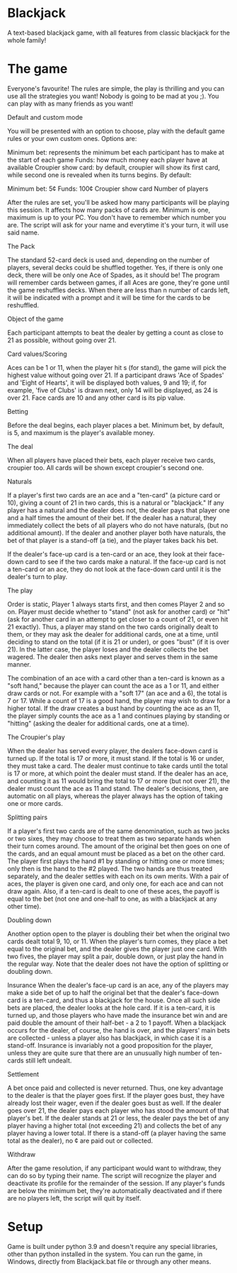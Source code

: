 # Blackjack
A text-based blackjack game, with all features from classic blackjack for the whole family!

# The game
Everyone's favourite! The rules are simple, the play is thrilling and you can use all the strategies you want! Nobody is going to be mad at you ;). You can play with as many friends as you want!

Default and custom mode

You will be presented with an option to choose, play with the default game rules or your own custom ones. Options are:

Minimum bet: represents the minimum bet each participant has to make at the start of each game
Funds: how much money each player have at available
Croupier show card: by default, croupier will show its first card, while second one is revealed when its turns begins.
By default:

Minimum bet: 5¢
Funds: 100¢
Croupier show card
Number of players

After the rules are set, you'll be asked how many participants will be playing this session. It affects how many packs of cards are. Minimum is one, maximum is up to your PC. You don't have to remember which number you are. The script will ask for your name and everytime it's your turn, it will use said name.

The Pack

The standard 52-card deck is used and, depending on the number of players, several decks could be shuffled together. Yes, if there is only one deck, there will be only one Ace of Spades, as it should be! The program will remember cards between games, if all Aces are gone, they're gone until the game reshuffles decks. When there are less than n number of cards left, it will be indicated with a prompt and it will be time for the cards to be reshuffled.

Object of the game

Each participant attempts to beat the dealer by getting a count as close to 21 as possible, without going over 21.

Card values/Scoring

Aces can be 1 or 11, when the player hit s (for stand), the game will pick the highest value without going over 21. If a participant draws 'Ace of Spades' and 'Eight of Hearts', it will be displayed both values, 9 and 19; if, for example, 'five of Clubs' is drawn next, only 14 will be displayed, as 24 is over 21. Face cards are 10 and any other card is its pip value.

Betting

Before the deal begins, each player places a bet. Minimum bet, by default, is 5, and maximum is the player's available money.

The deal

When all players have placed their bets, each player receive two cards, croupier too. All cards will be shown except croupier's second one.

Naturals

If a player's first two cards are an ace and a "ten-card" (a picture card or 10), giving a count of 21 in two cards, this is a natural or "blackjack." If any player has a natural and the dealer does not, the dealer pays that player one and a half times the amount of their bet. If the dealer has a natural, they immediately collect the bets of all players who do not have naturals, (but no additional amount). If the dealer and another player both have naturals, the bet of that player is a stand-off (a tie), and the player takes back his bet.

If the dealer's face-up card is a ten-card or an ace, they look at their face-down card to see if the two cards make a natural. If the face-up card is not a ten-card or an ace, they do not look at the face-down card until it is the dealer's turn to play.

The play

Order is static, Player 1 always starts first, and then comes Player 2 and so on. Player must decide whether to "stand" (not ask for another card) or "hit" (ask for another card in an attempt to get closer to a count of 21, or even hit 21 exactly). Thus, a player may stand on the two cards originally dealt to them, or they may ask the dealer for additional cards, one at a time, until deciding to stand on the total (if it is 21 or under), or goes "bust" (if it is over 21). In the latter case, the player loses and the dealer collects the bet wagered. The dealer then asks next player and serves them in the same manner.

The combination of an ace with a card other than a ten-card is known as a "soft hand," because the player can count the ace as a 1 or 11, and either draw cards or not. For example with a "soft 17" (an ace and a 6), the total is 7 or 17. While a count of 17 is a good hand, the player may wish to draw for a higher total. If the draw creates a bust hand by counting the ace as an 11, the player simply counts the ace as a 1 and continues playing by standing or "hitting" (asking the dealer for additional cards, one at a time).

The Croupier's play

When the dealer has served every player, the dealers face-down card is turned up. If the total is 17 or more, it must stand. If the total is 16 or under, they must take a card. The dealer must continue to take cards until the total is 17 or more, at which point the dealer must stand. If the dealer has an ace, and counting it as 11 would bring the total to 17 or more (but not over 21), the dealer must count the ace as 11 and stand. The dealer's decisions, then, are automatic on all plays, whereas the player always has the option of taking one or more cards.

Splitting pairs

If a player's first two cards are of the same denomination, such as two jacks or two sixes, they may choose to treat them as two separate hands when their turn comes around. The amount of the original bet then goes on one of the cards, and an equal amount must be placed as a bet on the other card. The player first plays the hand #1 by standing or hitting one or more times; only then is the hand to the #2 played. The two hands are thus treated separately, and the dealer settles with each on its own merits. With a pair of aces, the player is given one card, and only one, for each ace and can not draw again. Also, if a ten-card is dealt to one of these aces, the payoff is equal to the bet (not one and one-half to one, as with a blackjack at any other time).

Doubling down

Another option open to the player is doubling their bet when the original two cards dealt total 9, 10, or 11. When the player's turn comes, they place a bet equal to the original bet, and the dealer gives the player just one card. With two fives, the player may split a pair, double down, or just play the hand in the regular way. Note that the dealer does not have the option of splitting or doubling down.

Insurance When the dealer's face-up card is an ace, any of the players may make a side bet of up to half the original bet that the dealer's face-down card is a ten-card, and thus a blackjack for the house. Once all such side bets are placed, the dealer looks at the hole card. If it is a ten-card, it is turned up, and those players who have made the insurance bet win and are paid double the amount of their half-bet - a 2 to 1 payoff. When a blackjack occurs for the dealer, of course, the hand is over, and the players' main bets are collected - unless a player also has blackjack, in which case it is a stand-off. Insurance is invariably not a good proposition for the player, unless they are quite sure that there are an unusually high number of ten-cards still left undealt.

Settlement

A bet once paid and collected is never returned. Thus, one key advantage to the dealer is that the player goes first. If the player goes bust, they have already lost their wager, even if the dealer goes bust as well. If the dealer goes over 21, the dealer pays each player who has stood the amount of that player's bet. If the dealer stands at 21 or less, the dealer pays the bet of any player having a higher total (not exceeding 21) and collects the bet of any player having a lower total. If there is a stand-off (a player having the same total as the dealer), no ¢ are paid out or collected.

Withdraw

After the game resolution, if any participant would want to withdraw, they can do so by typing their name. The script will recognize the player and deactivate its profile for the remainder of the session. If any player's funds are below the minimum bet, they're automatically deactivated and if there are no players left, the script will quit by itself.

# Setup
Game is built under python 3.9 and doesn't require any special libraries, other than python installed in the system. You can run the game, in Windows, directly from Blackjack.bat file or through any other means.
